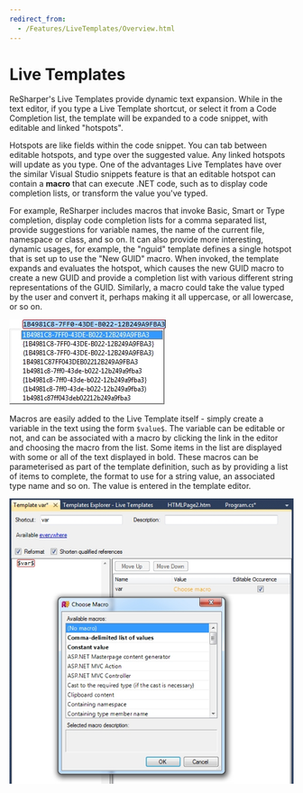 ```yaml
---
redirect_from:
  - /Features/LiveTemplates/Overview.html
---
```


# Live Templates

ReSharper's Live Templates provide dynamic text expansion. While in the text editor, if you type a Live Template shortcut, or select it from a Code Completion list, the template will be expanded to a code snippet, with editable and linked "hotspots".

Hotspots are like fields within the code snippet. You can tab between editable hotspots, and type over the suggested value. Any linked hotspots will update as you type. One of the advantages Live Templates have over the similar Visual Studio snippets feature is that an editable hotspot can contain a **macro** that can execute .NET code, such as to display code completion lists, or transform the value you've typed.

For example, ReSharper includes macros that invoke Basic, Smart or Type completion, display code completion lists for a comma separated list, provide suggestions for variable names, the name of the current file, namespace or class, and so on. It can also provide more interesting, dynamic usages, for example, the "nguid" template defines a single hotspot that is set up to use the "New GUID" macro. When invoked, the template expands and evaluates the hotspot, which causes the new GUID macro to create a new GUID and provide a completion list with various different string representations of the GUID. Similarly, a macro could take the value typed by the user and convert it, perhaps making it all uppercase, or all lowercase, or so on.

![The nguid macro showing a completion list of GUID formats](nguid_macro.png)

Macros are easily added to the Live Template itself - simply create a variable in the text using the form `$value$`. The variable can be editable or not, and can be associated with a macro by clicking the link in the editor and choosing the macro from the list. Some items in the list are displayed with some or all of the text displayed in bold. These macros can be parameterised as part of the template definition, such as by providing a list of items to complete, the format to use for a string value, an associated type name and so on. The value is entered in the template editor.

![Template editor showing a list of macros](template_editor.png)

